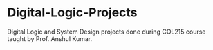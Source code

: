# Digital-Logic-Projects
Digital Logic and System Design projects done during COL215 course taught by Prof. Anshul Kumar.
